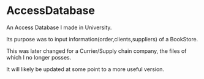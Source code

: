 # AccessDatabase
An Access Database I made in University. 

Its purpose was to input information(order,clients,suppliers) of a BookStore.

This was later changed for a Currier/Supply chain company, the files of which I no longer posses.

It will likely be updated at some point to a more useful version.
